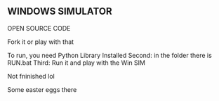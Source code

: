 ## WINDOWS SIMULATOR

OPEN SOURCE CODE

Fork it or play with that

To run, you need Python Library Installed
Second: in the folder there is RUN.bat
Third: Run it and play with the Win SIM

Not fninished lol

Some easter eggs there
